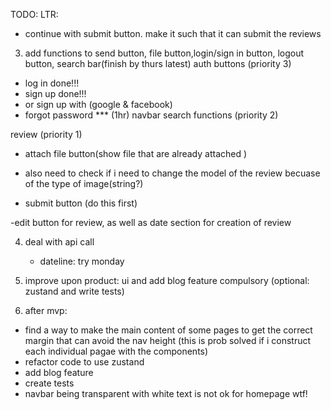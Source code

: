 TODO:
LTR:
- continue with submit button. make it such that it can submit the reviews

3. add functions to send button, file button,login/sign in button, logout button, search bar(finish by thurs latest)
  auth buttons (priority 3)
  - log in  done!!!
  - sign up done!!!
  - or sign up with (google & facebook) 
  - forgot password ***
(1hr)
  navbar search functions (priority 2)

  review (priority 1)
  - attach file button(show file  that are already attached )
  * also need to check if i need to change the model of the review becuase of the type of image(string?)
  - submit button (do this first)

  -edit button for review, as well as date section for creation of review


4. deal with api call
    - dateline: try monday

5. improve upon product: ui and add blog feature compulsory (optional: zustand and write tests)
6. after mvp:

- find a way to make the main content of some pages to get the correct margin that can avoid the nav height
  (this is prob solved if i construct each individual pagae with the components)
- refactor code to use zustand
- add blog feature
- create tests
- navbar being transparent with white text is not ok for homepage wtf!

